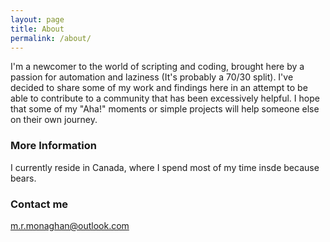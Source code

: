 ```yaml
---
layout: page
title: About
permalink: /about/
---
```


I'm a newcomer to the world of scripting and coding, brought here by a passion for automation and laziness (It's probably a 70/30 split). I've decided to share some of my work and findings here in an attempt to be able to contribute to a community that has been excessively helpful. I hope that some of my "Aha!" moments or simple projects will help someone else on their own journey.

### More Information

I currently reside in Canada, where I spend most of my time insde because bears.

### Contact me

[m.r.monaghan@outlook.com](mailto:m.r.monaghan@outlook.com)
